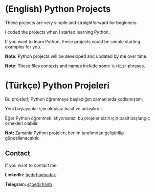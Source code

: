 # (English) Python Projects

These projects are very simple and straightforward for beginners. 

I coded the projects when I started learning Python.

If you want to learn Python, these projects could be simple starting examples for you.

**Note:** Python projects will be developed and updated by me over time.

**Note:** These files contexts and names include some `Turkish` phrases.

# (Türkçe) Python Projeleri

Bu projeleri, Python öğrenmeye başladığım zamanlarda kodlamıştım. 

Yeni başlayanlar için oldukça basit ve anlaşılırdır.

Eğer Python öğrenmek istiyorsanız, bu projeler sizin için basit başlangıç örnekleri olabilir.

**Not:** Zamanla Python projeleri, benim tarafımdan geliştirilip güncellenecektir.

## Contact

If you want to contact me:

**LinkedIn:** [bedirhanbudak](https://www.linkedin.com/in/bedirhan-budak/)

**Telegram:** [@bedirhanb](https://t.me/bedirhanb)